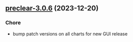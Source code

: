 

## [preclear-3.0.6](https://github.com/truecharts/charts/compare/preclear-3.0.5...preclear-3.0.6) (2023-12-20)

### Chore

- bump patch versions on all charts for new GUI release
  
  